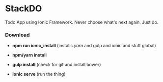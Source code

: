 # StackDO
 Todo App using Ionic Framework. Never choose what's next again. Just do.

### Download
- **npm run ionic_install** (installs *yarn* and gulp and ionic and stuff global)
- **npm/yarn install**
- **gulp install** (check for git and install bower)

- **ionic serve** (run the thing)
